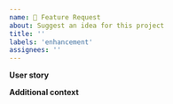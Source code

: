 ```yaml
---
name: 🚀 Feature Request
about: Suggest an idea for this project
title: ''
labels: 'enhancement'
assignees: ''
---
```


<!--A clear and concise description of what feature you are missing.-->

**User story**
<!--Describe your problem, feature you are missing, and how you image to look like.-->

**Additional context**
<!--Add any other context or screenshots about the feature request here.-->
